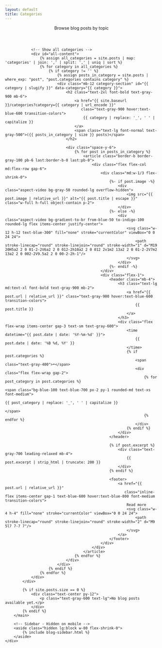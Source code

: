 ```yaml
---
layout: default
title: Categories
---
```


<div class="max-w-6xl mx-auto px-4 sm:px-6 md:px-8 py-4 md:py-12">
    <div class="flex flex-col lg:flex-row gap-8 lg:items-start">
        <!-- Main Content -->
        <main class="lg:w-0 lg:flex-1">
            <!-- Header -->
            <header class="mb-12 pb-8 border-b border-gray-200">
                <p class="text-gray-600 text-xl leading-relaxed">
                    Browse blog posts by topic
                </p>
            </header>
            <div data-pagination="categories">
                <!-- Filtered content will be shown/hidden by JavaScript -->
                <div id="filtered-view" style="display: none;">
                    <div class="mb-6">
                        <h2 id="filtered-title" class="text-2xl font-bold text-gray-900"></h2>
                        <p class="text-gray-600 mt-2">
                            <a href="{{ site.baseurl }}/categories" class="text-blue-600 hover:text-blue-800">← Back to all categories</a>
                        </p>
                    </div>
                    <div id="filtered-posts" class="space-y-6"></div>
                </div>
                
                <!-- Show all categories -->
                <div id="all-content">
                    {% assign all_categories = site.posts | map: 'categories' | join: ',' | split: ',' | uniq | sort %}
                    {% for category in all_categories %}
                        {% if category != '' %}
                            {% assign posts_in_category = site.posts | where_exp: "post", "post.categories contains category" %}
                            <div class="mb-12 category-section" id="{{ category | slugify }}" data-category="{{ category }}">
                                <h2 class="text-2xl font-bold text-gray-900 mb-6">
                                    <a href="{{ site.baseurl }}/categories?category={{ category | url_encode }}" 
                                       class="text-gray-900 hover:text-blue-600 transition-colors">
                                        {{ category | replace: '_', ' ' | capitalize }}
                                    </a>
                                    <span class="text-lg font-normal text-gray-500">({{ posts_in_category | size }} posts)</span>
                                </h2>
                                
                                <div class="space-y-6">
                                    {% for post in posts_in_category %}
                                        <article class="border-b border-gray-100 pb-6 last:border-b-0 last:pb-0">
                                            <div class="flex flex-col md:flex-row gap-6">
                                                <div class="md:w-1/3 flex-shrink-0">
                                                    {%- if post.image -%}
                                                        <div class="aspect-video bg-gray-50 rounded-lg overflow-hidden">
                                                            <img src="{{ post.image | relative_url }}" alt="{{ post.title | escape }}" class="w-full h-full object-contain p-2">
                                                        </div>
                                                    {%- else -%}
                                                        <div class="aspect-video bg-gradient-to-br from-blue-50 to-indigo-100 rounded-lg flex items-center justify-center">
                                                            <svg class="w-12 h-12 text-blue-300" fill="none" stroke="currentColor" viewBox="0 0 24 24">
                                                                <path stroke-linecap="round" stroke-linejoin="round" stroke-width="1" d="M19 20H5a2 2 0 01-2-2V6a2 2 0 012-2h10a2 2 0 012 2v1m2 13a2 2 0 01-2-2V7m2 13a2 2 0 002-2V9.5a2 2 0 00-2-2h-1"/>
                                                            </svg>
                                                        </div>
                                                    {%- endif -%}
                                                </div>
                                                <div class="flex-1">
                                                    <header class="mb-4">
                                                        <h3 class="text-lg md:text-xl font-bold text-gray-900 mb-2">
                                                            <a href="{{ post.url | relative_url }}" class="text-gray-900 hover:text-blue-600 transition-colors">
                                                                {{ post.title }}
                                                            </a>
                                                        </h3>
                                                        <div class="flex flex-wrap items-center gap-3 text-sm text-gray-600">
                                                            <time datetime="{{ post.date | date: '%Y-%m-%d' }}">
                                                                {{ post.date | date: '%B %d, %Y' }}
                                                            </time>
                                                            {% if post.categories %}
                                                                <span class="text-gray-400">•</span>
                                                                <div class="flex flex-wrap gap-2">
                                                                    {% for post_category in post.categories %}
                                                                        <span class="bg-blue-100 text-blue-700 px-2 py-1 rounded-md text-xs font-medium">
                                                                            {{ post_category | replace: '_', ' ' | capitalize }}
                                                                        </span>
                                                                    {% endfor %}
                                                                </div>
                                                            {% endif %}
                                                        </div>
                                                    </header>
                                                    
                                                    {% if post.excerpt %}
                                                        <div class="text-gray-700 leading-relaxed mb-4">
                                                            {{ post.excerpt | strip_html | truncate: 200 }}
                                                        </div>
                                                    {% endif %}
                                                    
                                                    <footer>
                                                        <a href="{{ post.url | relative_url }}" 
                                                           class="inline-flex items-center gap-1 text-blue-600 hover:text-blue-800 font-medium transition-colors">
                                                            Read more
                                                            <svg class="w-4 h-4" fill="none" stroke="currentColor" viewBox="0 0 24 24">
                                                                <path stroke-linecap="round" stroke-linejoin="round" stroke-width="2" d="M9 5l7 7-7 7"/>
                                                            </svg>
                                                        </a>
                                                    </footer>
                                                </div>
                                            </div>
                                        </article>
                                    {% endfor %}
                                </div>
                            </div>
                        {% endif %}
                    {% endfor %}
                </div>
            </div>
            
            {% if site.posts.size == 0 %}
                <div class="text-center py-12">
                    <p class="text-gray-600 text-lg">No blog posts available yet.</p>
                </div>
            {% endif %}
        </main>

        <!-- Sidebar - Hidden on mobile -->
        <aside class="hidden lg:block w-80 flex-shrink-0">
            {% include blog-sidebar.html %}
        </aside>
    </div>
</div>

<script>
// Handle URL parameters for filtering and deep linking to specific categories
document.addEventListener('DOMContentLoaded', function() {
    const urlParams = new URLSearchParams(window.location.search);
    const category = urlParams.get('category');
    
    if (category) {
        // Find the category section
        const categorySections = document.querySelectorAll('.category-section');
        let targetSection = null;
        
        for (const section of categorySections) {
            if (section.dataset.category === category) {
                targetSection = section;
                break;
            }
        }
        
        if (targetSection) {
            // Show filtered view
            const filteredView = document.getElementById('filtered-view');
            const allContent = document.getElementById('all-content');
            const filteredTitle = document.getElementById('filtered-title');
            const filteredPosts = document.getElementById('filtered-posts');
            
            // Hide all content and show filtered view
            allContent.style.display = 'none';
            filteredView.style.display = 'block';
            
            // Set the title with post count
            const categoryTitle = targetSection.querySelector('h2');
            if (categoryTitle) {
                filteredTitle.innerHTML = categoryTitle.innerHTML;
            } else {
                filteredTitle.textContent = category.replace('_', ' ').charAt(0).toUpperCase() + category.slice(1);
            }
            
            // Copy the posts from the target section
            const postsContainer = targetSection.querySelector('.space-y-6');
            if (postsContainer) {
                filteredPosts.innerHTML = postsContainer.innerHTML;
            }
        } else {
            // Category not found, show all content (fallback)
            console.warn('Category not found:', category);
        }
    }
});
</script>
